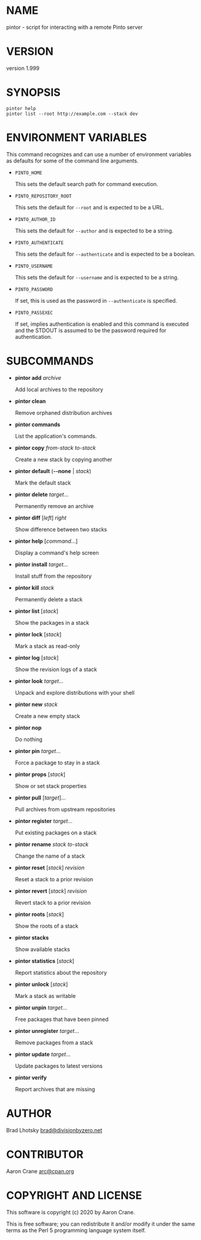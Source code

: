 # NAME

pintor - script for interacting with a remote Pinto server

# VERSION

version 1.999

# SYNOPSIS

    pintor help
    pintor list --root http://example.com --stack dev

# ENVIRONMENT VARIABLES

This command recognizes and can use a number of environment variables as
defaults for some of the command line arguments.

- `PINTO_HOME`

    This sets the default search path for command execution.

- `PINTO_REPOSITORY_ROOT`

    This sets the default for `--root` and is expected to be a URL.

- `PINTO_AUTHOR_ID`

    This sets the default for `--author` and is expected to be a string.

- `PINTO_AUTHENTICATE`

    This sets the default for `--authenticate` and is expected to be a boolean.

- `PINTO_USERNAME`

    This sets the default for `--username` and is expected to be a string.

- `PINTO_PASSWORD`

    If set, this is used as the password in `--authenticate` is specified.

- `PINTO_PASSEXEC`

    If set, implies authentication is enabled and this command is executed and the
    STDOUT is assumed to be the password required for authentication.

# SUBCOMMANDS

- **pintor add** _archive_

    Add local archives to the repository

- **pintor clean**

    Remove orphaned distribution archives

- **pintor commands**

    List the application's commands.

- **pintor copy** _from-stack to-stack_

    Create a new stack by copying another

- **pintor default** (**--none** | _stack_)

    Mark the default stack

- **pintor delete** _target_...

    Permanently remove an archive

- **pintor diff** \[_left_\] _right_

    Show difference between two stacks

- **pintor help** \[_command_...\]

    Display a command's help screen

- **pintor install** _target_...

    Install stuff from the repository

- **pintor kill** _stack_

    Permanently delete a stack

- **pintor list** \[_stack_\]

    Show the packages in a stack

- **pintor lock** \[_stack_\]

    Mark a stack as read-only

- **pintor log** \[_stack_\]

    Show the revision logs of a stack

- **pintor look** _target_...

    Unpack and explore distributions with your shell

- **pintor new** _stack_

    Create a new empty stack

- **pintor nop**

    Do nothing

- **pintor pin** _target_...

    Force a package to stay in a stack

- **pintor props** \[_stack_\]

    Show or set stack properties

- **pintor pull** \[_target_\]...

    Pull archives from upstream repositories

- **pintor register** _target_...

    Put existing packages on a stack

- **pintor rename** _stack to-stack_

    Change the name of a stack

- **pintor reset** \[_stack_\] _revision_

    Reset a stack to a prior revision

- **pintor revert** \[_stack_\] _revision_

    Revert stack to a prior revision

- **pintor roots** \[_stack_\]

    Show the roots of a stack

- **pintor stacks**

    Show available stacks

- **pintor statistics** \[_stack_\]

    Report statistics about the repository

- **pintor unlock** \[_stack_\]

    Mark a stack as writable

- **pintor unpin** _target_...

    Free packages that have been pinned

- **pintor unregister** _target_...

    Remove packages from a stack

- **pintor update** _target_...

    Update packages to latest versions

- **pintor verify**

    Report archives that are missing

# AUTHOR

Brad Lhotsky <brad@divisionbyzero.net>

# CONTRIBUTOR

Aaron Crane <arc@cpan.org>

# COPYRIGHT AND LICENSE

This software is copyright (c) 2020 by Aaron Crane.

This is free software; you can redistribute it and/or modify it under
the same terms as the Perl 5 programming language system itself.
